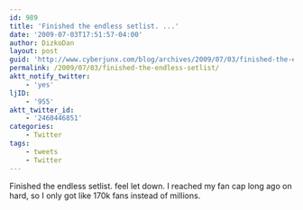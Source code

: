 ```yaml
---
id: 989
title: 'Finished the endless setlist. ...'
date: '2009-07-03T17:51:57-04:00'
author: DizkoDan
layout: post
guid: 'http://www.cyberjunx.com/blog/archives/2009/07/03/finished-the-endless-setlist/'
permalink: /2009/07/03/finished-the-endless-setlist/
aktt_notify_twitter:
    - 'yes'
ljID:
    - '955'
aktt_twitter_id:
    - '2460446851'
categories:
    - Twitter
tags:
    - tweets
    - Twitter
---
```


Finished the endless setlist. feel let down. I reached my fan cap long ago on hard, so I only got like 170k fans instead of millions.